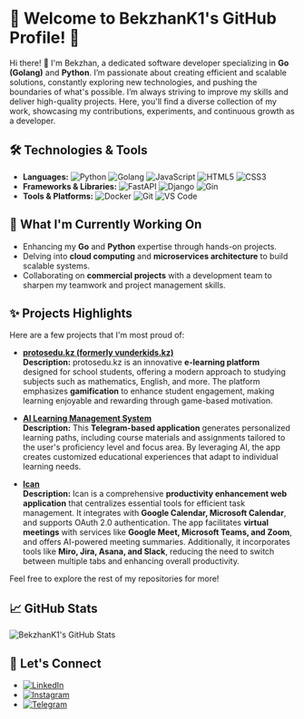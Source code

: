 
# 🌟 Welcome to BekzhanK1's GitHub Profile! 🌟

Hi there! 👋 I'm Bekzhan, a dedicated software developer specializing in **Go (Golang)** and **Python**. I’m passionate about creating efficient and scalable solutions, constantly exploring new technologies, and pushing the boundaries of what's possible. I’m always striving to improve my skills and deliver high-quality projects. Here, you'll find a diverse collection of my work, showcasing my contributions, experiments, and continuous growth as a developer.

## 🛠️ Technologies & Tools

- **Languages:** ![Python](https://img.shields.io/badge/Python-3776AB?style=flat-square&logo=python&logoColor=white) ![Golang](https://img.shields.io/badge/Go-00ADD8?style=flat-square&logo=go&logoColor=white) ![JavaScript](https://img.shields.io/badge/JavaScript-F7DF1E?style=flat-square&logo=javascript&logoColor=black) ![HTML5](https://img.shields.io/badge/HTML5-E34F26?style=flat-square&logo=html5&logoColor=white) ![CSS3](https://img.shields.io/badge/CSS3-1572B6?style=flat-square&logo=css3&logoColor=white) 
- **Frameworks & Libraries:** ![FastAPI](https://img.shields.io/badge/FastAPI-005571?style=flat-square&logo=fastapi) ![Django](https://img.shields.io/badge/Django-092E20?style=flat-square&logo=django&logoColor=white) ![Gin](https://img.shields.io/badge/Gin-00ADD8?style=flat-square&logo=go&logoColor=white)
 - **Tools & Platforms:** ![Docker](https://img.shields.io/badge/Docker-2496ED?style=flat-square&logo=docker&logoColor=white) ![Git](https://img.shields.io/badge/Git-F05032?style=flat-square&logo=git&logoColor=white) ![VS Code](https://img.shields.io/badge/VS%20Code-0078D4?style=flat-square&logo=visual-studio-code&logoColor=white)
## 🌱 What I'm Currently Working On

-   Enhancing my **Go** and **Python** expertise through hands-on projects.
-   Delving into **cloud computing** and **microservices architecture** to build scalable systems.
-   Collaborating on **commercial projects** with a development team to sharpen my teamwork and project management skills.
## ✨ Projects Highlights

Here are a few projects that I'm most proud of:

-   **[protosedu.kz (formerly vunderkids.kz)](https://github.com/BekzhanK1/vunderkids)**  
    **Description:** protosedu.kz is an innovative **e-learning platform** designed for school students, offering a modern approach to studying subjects such as mathematics, English, and more. The platform emphasizes **gamification** to enhance student engagement, making learning enjoyable and rewarding through game-based motivation.
    
-   **[AI Learning Management System](https://github.com/AlikhanNasa7/Telegram-Mini-App)**  
    **Description:** This **Telegram-based application** generates personalized learning paths, including course materials and assignments tailored to the user's proficiency level and focus area. By leveraging AI, the app creates customized educational experiences that adapt to individual learning needs.
    
-   **[Ican](https://github.com/ZhBauyrzhan/iCan_server)**  
    **Description:** Ican is a comprehensive **productivity enhancement web application** that centralizes essential tools for efficient task management. It integrates with **Google Calendar, Microsoft Calendar**, and supports OAuth 2.0 authentication. The app facilitates **virtual meetings** with services like **Google Meet, Microsoft Teams, and Zoom**, and offers AI-powered meeting summaries. Additionally, it incorporates tools like **Miro, Jira, Asana, and Slack**, reducing the need to switch between multiple tabs and enhancing overall productivity.
    

Feel free to explore the rest of my repositories for more!

## 📈 GitHub Stats
![BekzhanK1's GitHub Stats](https://github-readme-stats.vercel.app/api?username=BekzhanK1&show_icons=true&theme=radical)

## 🔗 Let's Connect

- [![LinkedIn](https://img.shields.io/badge/LinkedIn-0077B5?style=flat-square&logo=linkedin&logoColor=white)](https://www.linkedin.com/in/bekzhan-kimadiyev-8b803b2b7)
- [![Instagram](https://img.shields.io/badge/Instagram-E4405F?style=flat-square&logo=instagram&logoColor=white)](https://instagram.com/bkimadieff)
- [![Telegram](https://img.shields.io/badge/Telegram-2CA5E0?style=flat-square&logo=telegram&logoColor=white)](https://t.me/the_b_d)
